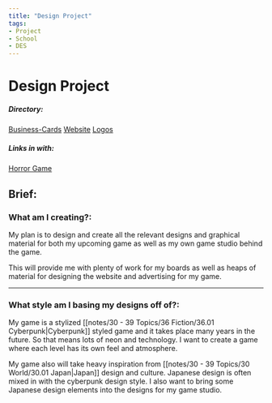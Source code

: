 ```yaml
---
title: "Design Project"
tags:
- Project
- School
- DES
---
```


# Design Project

##### Directory:
[Business-Cards](Business-Cards.md)
[Website](Website.md)
[Logos](Logos.md)


##### Links in with:
[Horror Game](Horror%20Game.md)

## Brief:

### What am I creating?:
My plan is to design and create all the relevant designs and graphical material for both my upcoming game as well as my own game studio behind the game.

This will provide me with plenty of work for my boards as well as heaps of material for designing the website and advertising for my game.

---

### What style am I basing my designs off of?:
My game is a stylized [[notes/30 - 39 Topics/36 Fiction/36.01 Cyberpunk|Cyberpunk]] styled game and it takes place many years in the future. So that means lots of neon and technology. I want to create a game where each level has its own feel and atmosphere.

My game also will take heavy inspiration from [[notes/30 - 39 Topics/30 World/30.01 Japan|Japan]] design and culture. Japanese design is often mixed in with the cyberpunk design style. I also want to bring some Japanese design elements into the designs for my game studio.